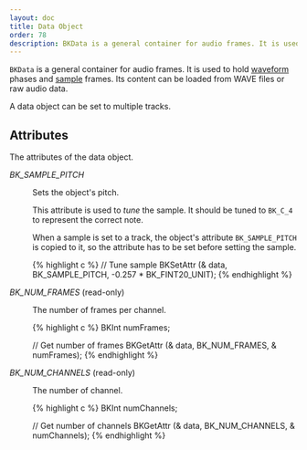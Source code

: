 ```yaml
---
layout: doc
title: Data Object
order: 78
description: BKData is a general container for audio frames. It is used to hold waveform phases and sample frames.
---
```


`BKData` is a general container for audio frames. It is used to hold [waveform](../waveforms/) phases and [sample](../playing-samples/) frames. Its content can be loaded from WAVE files or raw audio data.

A data object can be set to multiple tracks.

## Attributes

The attributes of the data object.

<dl>

<dt><var>BK_SAMPLE_PITCH</var></dt>
<dd>

<p>Sets the object's pitch.</p>
<p>This attribute is used to <em>tune</em> the sample. It should be tuned to <code>BK_C_4</code> to represent the correct note.</p>
<p>When a sample is set to a track, the object's attribute <code>BK_SAMPLE_PITCH</code> is copied to it, so the attribute has to be set before setting the sample.</p>

{% highlight c %}
// Tune sample
BKSetAttr (& data, BK_SAMPLE_PITCH, -0.257 * BK_FINT20_UNIT);
{% endhighlight %}
</dd>

<dt><var>BK_NUM_FRAMES</var> (read-only)</dt>
<dd>

<p>The number of frames per channel.</p>

{% highlight c %}
BKInt numFrames;

// Get number of frames
BKGetAttr (& data, BK_NUM_FRAMES, & numFrames);
{% endhighlight %}
</dd>

<dt><var>BK_NUM_CHANNELS</var> (read-only)</dt>
<dd>

<p>The number of channel.</p>

{% highlight c %}
BKInt numChannels;

// Get number of channels
BKGetAttr (& data, BK_NUM_CHANNELS, & numChannels);
{% endhighlight %}
</dd>

</dl>
